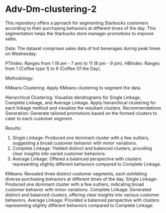 # Adv-Dm-clustering-2

This repository offers a pproach for segmenting Starbucks customers according to their purchasing behaviors at different times of the day. This segmentation helps the Starbucks store manager promotions to improve sales.

Data:
The dataset comprises sales data of hot beverages during peak times on Wednesday.

PTIndex: Ranges from 1 (6 am - 7 am) to 11 (8 pm - 9 pm).
HBIndex: Ranges from 1 (Coffee type 1) to 9 (Coffee Of the Day).

Methodology:

KMeans Clustering:
Apply KMeans clustering to segment the data.

Hierarchical Clustering:
Visualize dendrograms for Single Linkage, Complete Linkage, and Average Linkage.
Apply hierarchical clustering for each linkage method and visualize the resultant clusters.
Recommendations Generation: Generate tailored promotions based on the formed clusters to cater to each customer segment.

Results:
1. Single Linkage: Produced one dominant cluster with a few outliers, suggesting a broad customer behavior with minor variations.
2. Complete Linkage: Yielded distinct and balanced clusters, providing clear insights into varied customer behaviors.
3. Average Linkage: Offered a balanced perspective with clusters representing slightly different behaviors compared to Complete Linkage.

KMeans: 
Revealed three distinct customer segments, each exhibiting diverse purchasing behaviors at different times of the day.
Single Linkage: Produced one dominant cluster with a few outliers, indicating broad customer behavior with minor variations.
Complete Linkage: Generated distinct and balanced clusters, offering clear insights into various customer behaviors.
Average Linkage: Provided a balanced perspective with clusters representing slightly different behaviors compared to Complete Linkage.
